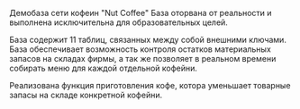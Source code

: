 Демобаза сети кофеин "Nut Coffee"
База оторвана от реальности и выполнена исключительна для образовательных целей.

База содержит 11 таблиц, связанных между собой внешними ключами.
База обеспечивает возможность контроля остатков материальных запасов на складах фирмы, а так же позволяет в реальном времени собирать меню для каждой отдельной кофейни.

Реализована функция приготовления кофе, котора уменьшает товарные запасы на складе конкретной кофейни.


